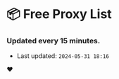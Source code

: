 # :package: Free Proxy List
### Updated every 15 minutes.

- Last updated: `2024-05-31 18:16`

:heart:
